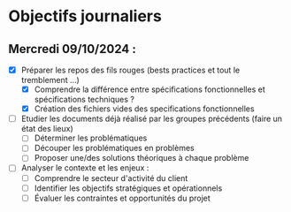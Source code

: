 # Objectifs journaliers

## Mercredi 09/10/2024 :


- [X] Préparer les repos des fils rouges (bests practices et tout le tremblement …)
  - [X] Comprendre la différence entre spécifications fonctionnelles et spécifications techniques ?
  - [X] Création des fichiers vides des specifications fonctionnelles
- [ ] Etudier les documents déjà réalisé par les groupes précédents (faire un état des lieux)
  - [ ] Déterminer les problématiques
  - [ ] Découper les problématiques en problèmes
  - [ ] Proposer une/des solutions théoriques à chaque problème
- [ ] Analyser le contexte et les enjeux :
    - [ ] Comprendre le secteur d'activité du client
    - [ ] Identifier les objectifs stratégiques et opérationnels
    - [ ] Évaluer les contraintes et opportunités du projet

